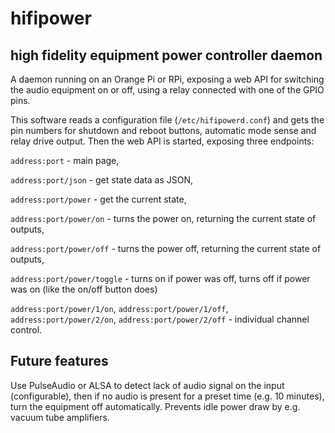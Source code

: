 # hifipower

high fidelity equipment power controller daemon
-----------------------------------------------

A daemon running on an Orange Pi or RPi, exposing a web API for switching the audio equipment on or off, using a relay connected with one of the GPIO pins.

This software reads a configuration file (``/etc/hifipowerd.conf``) and gets the pin numbers for shutdown and reboot buttons, automatic mode sense and relay drive output. Then the web API is started, exposing three endpoints:

``address:port`` - main page,

``address:port/json`` - get state data as JSON,

``address:port/power`` - get the current state,

``address:port/power/on`` - turns the power on, returning the current state of outputs,

``address:port/power/off`` - turns the power off, returning the current state of outputs,

``address:port/power/toggle`` - turns on if power was off, turns off if power was on (like the on/off button does)

``address:port/power/1/on``, ``address:port/power/1/off``, ``address:port/power/2/on``, ``address:port/power/2/off`` - individual channel control.

Future features
---------------

Use PulseAudio or ALSA to detect lack of audio signal on the input (configurable), then if no audio is present for a preset time (e.g. 10 minutes), turn the equipment off automatically. Prevents idle power draw by e.g. vacuum tube amplifiers.
